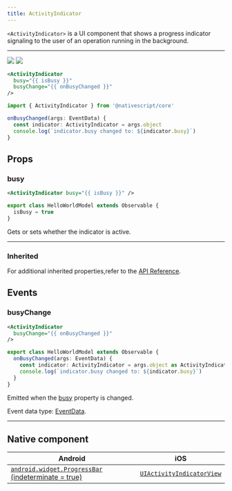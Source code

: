 ```yaml
---
title: ActivityIndicator
---
```


<!-- TODO: Add flavors -->

`<ActivityIndicator>` is a UI component that shows a progress indicator signaling to the user of an operation running in the background.

---

<DeviceFrame type="ios">
<img src="https://raw.githubusercontent.com/nativescript-vue/nativescript-vue-ui-tests/master/screenshots/ios-simulator103iPhone6/ActivityIndicator.png"/>
</DeviceFrame>
<DeviceFrame type="android">
<img src="https://raw.githubusercontent.com/nativescript-vue/nativescript-vue-ui-tests/master/screenshots/android23/ActivityIndicator.png" />
</DeviceFrame>

<!-- /// flavor plain -->

```xml
<ActivityIndicator
  busy="{{ isBusy }}"
  busyChange="{{ onBusyChanged }}"
/>
```

```ts
import { ActivityIndicator } from '@nativescript/core'

onBusyChanged(args: EventData) {
  const indicator: ActivityIndicator = args.object
  console.log(`indicator.busy changed to: ${indicator.busy}`)
}
```

<!-- ///

/// flavor angular

```xml
<ActivityIndicator [busy]="isBusy" (busyChange)="onBusyChanged($event)">
</ActivityIndicator>
```

```ts
import { ActivityIndicator } from '@nativescript/core'

onBusyChanged(args: EventData) {
  const indicator: ActivityIndicator = args.object
  console.log(`indicator.busy changed to: ${indicator.busy}`)
}
```

///

/// flavor vue

```xml
<ActivityIndicator busy="true" @busyChange="onBusyChanged" />
```

```js
export default {
  methods: {
    onBusyChanged(args) {
      const indicator = args.object // ActivityIndicator
      console.log(`indicator.busy changed to: ${indicator.busy}`)
    }
  }
}
```

///

/// flavor react

```tsx
<activityIndicator busy={true} />
```

///

/// flavor svelte

```xml
<activityIndicator busy="{true}" on:busyChange="{onBusyChanged}" />
```

```js
export default {
  methods: {
    onBusyChanged(args) {
      const indicator = args.object // ActivityIndicator
      console.log(`indicator.busy changed to: ${indicator.busy}`)
    }
  }
}
```

/// -->

## Props

### busy

```xml
<ActivityIndicator busy="{{ isBusy }}" />
```

```ts
export class HelloWorldModel extends Observable {
  isBusy = true
}
```

Gets or sets whether the indicator is active.

---

### Inherited

For additional inherited properties,refer to the [API Reference](https://docs.nativescript.org/api-reference/classes/activityindicator).

## Events

### busyChange

```xml
<ActivityIndicator
  busyChange="{{ onBusyChanged }}"
/>
```

```ts
export class HelloWorldModel extends Observable {
  onBusyChanged(args: EventData) {
    const indicator: ActivityIndicator = args.object as ActivityIndicator
    console.log(`indicator.busy changed to: ${indicator.busy}`)
  }
}
```

Emitted when the [busy](#busy) property is changed.

Event data type: [EventData](https://docs.nativescript.org/api-reference/interfaces/eventdata).

---

## Native component

| Android                                                                                                                        | iOS                                                                                                  |
| ------------------------------------------------------------------------------------------------------------------------------ | ---------------------------------------------------------------------------------------------------- |
| [`android.widget.ProgressBar` (indeterminate = true)](https://developer.android.com/reference/android/widget/ProgressBar.html) | [`UIActivityIndicatorView`](https://developer.apple.com/documentation/uikit/uiactivityindicatorview) |
